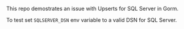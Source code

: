 This repo demostrates an issue with Upserts for SQL Server in Gorm.

To test set `SQLSERVER_DSN` env variable to a valid DSN for SQL Server.